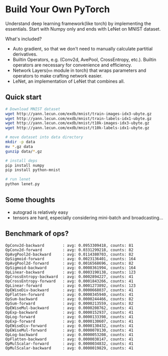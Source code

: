 # Build Your Own PyTorch

Understand deep learning framework(like torch) by implementing the essentials.
Start with Numpy only and ends with LeNet on MNIST dataset.

What's included?
- Auto gradient, so that we don't need to manually calculate partitial derivatives.
- Builtin Operators, e.g. (Conv2d, AvePool, CrossEntropy, etc.). Builtin
    operators are necessary for convenience and efficiency.
- Network Layers(`nn` module in torch) that wraps parameters and operators to
    make crafting network easier.
- LeNet, an implementation of LeNet that combines all.

## Quick start

```sh
# Download MNIST dataset
wget http://yann.lecun.com/exdb/mnist/train-images-idx3-ubyte.gz
wget http://yann.lecun.com/exdb/mnist/train-labels-idx1-ubyte.gz
wget http://yann.lecun.com/exdb/mnist/t10k-images-idx3-ubyte.gz
wget http://yann.lecun.com/exdb/mnist/t10k-labels-idx1-ubyte.gz

# move dataset into data directory
mkdir -p data
mv *.gz data
gunzip data/*.gz

# install deps
pip install numpy
pip install python-mnist

# run lenet
python lenet.py
```

## Some thoughts

- autograd is relatively easy
- tensors are hard, especially considering mini-batch and broadcasting...

## Benchmark of ops?

```
OpConv2d-backward        : avg: 0.0953309418, counts: 81
OpConv2d-forward         : avg: 0.0331299218, counts: 82
OpAvgPool2d-backward     : avg: 0.0114380703, counts: 82
OpSigmoid-forward        : avg: 0.0023136401, counts: 164
OpAvgPool2d-forward      : avg: 0.0016568696, counts: 82
OpSigmoid-backward       : avg: 0.0008361994, counts: 164
OpLinear-backward        : avg: 0.0003190138, counts: 123
OpCrossEntropy-backward  : avg: 0.0002894227, counts: 41
OpCrossEntropy-forward   : avg: 0.0001843266, counts: 41
OpLinear-forward         : avg: 0.0001273892, counts: 123
OpEWiseDiv-backward      : avg: 0.0000668037, counts: 41
OpFlatten-forward        : avg: 0.0000345940, counts: 41
OpSum-backward           : avg: 0.0000244466, counts: 82
OpSum-forward            : avg: 0.0000213559, counts: 82
OpEWiseMul-backward      : avg: 0.0000208762, counts: 41
OpExp-backward           : avg: 0.0000152937, counts: 41
OpLog-forward            : avg: 0.0000133398, counts: 41
OpExp-forward            : avg: 0.0000130607, counts: 41
OpEWiseDiv-forward       : avg: 0.0000130432, counts: 41
OpEWiseMul-forward       : avg: 0.0000070130, counts: 41
OpLog-backward           : avg: 0.0000053208, counts: 41
OpFlatten-backward       : avg: 0.0000038147, counts: 41
OpMulScalar-forward      : avg: 0.0000034832, counts: 41
OpMulScalar-backward     : avg: 0.0000019829, counts: 41
```
